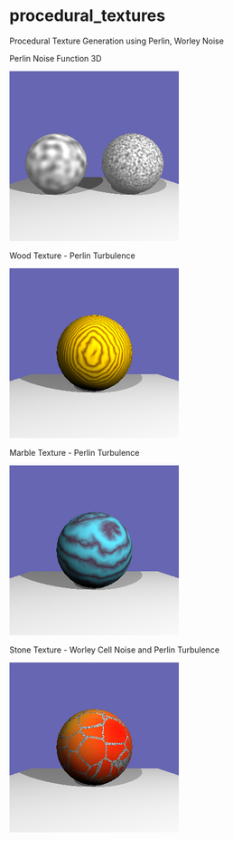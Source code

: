 # procedural_textures
Procedural Texture Generation using Perlin, Worley Noise

Perlin Noise Function 3D

![alt text](https://github.com/ashwinkachhara/procedural_textures/blob/master/t01.png)

Wood Texture - Perlin Turbulence

![alt text](https://github.com/ashwinkachhara/procedural_textures/blob/master/t02.png)

Marble Texture - Perlin Turbulence

![alt text](https://github.com/ashwinkachhara/procedural_textures/blob/master/t03.png)

Stone Texture - Worley Cell Noise and Perlin Turbulence

![alt text](https://github.com/ashwinkachhara/procedural_textures/blob/master/t04.png)
